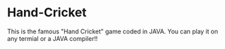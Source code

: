 # Hand-Cricket
This is the famous "Hand Cricket" game coded in JAVA. You can play it on any termial or a JAVA compiler!!
